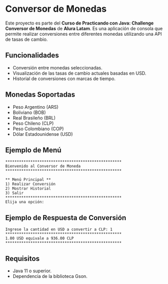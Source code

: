 # Conversor de Monedas

Este proyecto es parte del **Curso de Practicando con Java: Challenge Conversor de Monedas** de **Alura Latam**. Es una aplicación de consola que permite realizar conversiones entre diferentes monedas utilizando una API de tasas de cambio.

## Funcionalidades

- Conversión entre monedas seleccionadas.
- Visualización de las tasas de cambio actuales basadas en USD.
- Historial de conversiones con marcas de tiempo.

## Monedas Soportadas

- Peso Argentino (ARS)
- Boliviano (BOB)
- Real Brasileño (BRL)
- Peso Chileno (CLP)
- Peso Colombiano (COP)
- Dólar Estadounidense (USD)

## Ejemplo de Menú

```
***************************************************
Bienvenido al Conversor de Moneda
***************************************************

** Menú Principal **
1) Realizar Conversión
2) Mostrar Historial
3) Salir
***************************************************
Elija una opción:
```

## Ejemplo de Respuesta de Conversión

```
Ingrese la cantidad en USD a convertir a CLP: 1
***************************************************
1.00 USD equivale a 936.00 CLP
***************************************************
```

## Requisitos

- Java 11 o superior.
- Dependencia de la biblioteca Gson.
